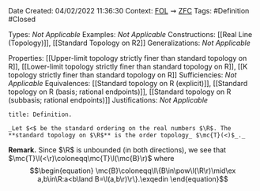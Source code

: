 <br />
<br />

Date Created: 04/02/2022 11:36:30
Context: [$\textrm{FOL}$](obsidian://open?file=First%20Order%20Logic)$\,\,\rightsquigarrow\,\,$[$\textrm{ZFC}$](obsidian://open?file=Zermelo-Fraenkel%20Set%20Theory%20with%20Choice)
Tags: #Definition #Closed  

Types: _Not Applicable_
Examples: _Not Applicable_
Constructions: [[Real Line (Topology)]], [[Standard Topology on R2]]
Generalizations: _Not Applicable_

Properties: [[Upper-limit topology strictly finer than standard topology on R]], [[Lower-limit topology strictly finer than standard topology on R]], [[K topology strictly finer than standard topology on R]]
Sufficiencies: _Not Applicable_
Equivalences: [[Standard topology on R (explicit)]], [[Standard topology on R (basis; rational endpoints)]], [[Standard topology on R (subbasis; rational endpoints)]]
Justifications: _Not Applicable_

``` ad-Definition
title: Definition.

_Let $<$ be the standard ordering on the real numbers $\R$. The **standard topology on $\R$** is the order topology_ $\mc{T}(<)$_._

```

**Remark.** Since $\R$ is unbounded (in both directions), we see that $\mc{T}\l(<\r)\coloneqq\mc{T}\l(\mc{B}\r)$ where
$$\begin{equation}
    \mc{B}\coloneqq\l\{B\in\pow\l(\R\r)\mid\ex a,b\in\R:a<b\land B=\l(a,b\r)\r\}.\exqedin
\end{equation}$$
